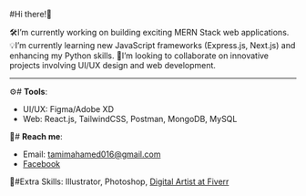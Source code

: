 #Hi there!👋

🛠️I’m currently working on building exciting MERN Stack web applications.
💡I’m currently learning new JavaScript frameworks (Express.js, Next.js) and enhancing my Python skills.
🔭I’m looking to collaborate on innovative projects involving UI/UX design and web development.

----------
⚙️# **Tools**:
   - UI/UX: Figma/Adobe XD
   - Web: React.js, TailwindCSS, Postman, MongoDB, MySQL


🤝# **Reach me**: 
+ Email: tamimahamed016@gmail.com
+ [Facebook](https://www.facebook.com/tamim.ssgt/)


📌#Extra Skills:
Illustrator, Photoshop, 
[Digital Artist at Fiverr](https://www.fiverr.com/tamimahamed365)


